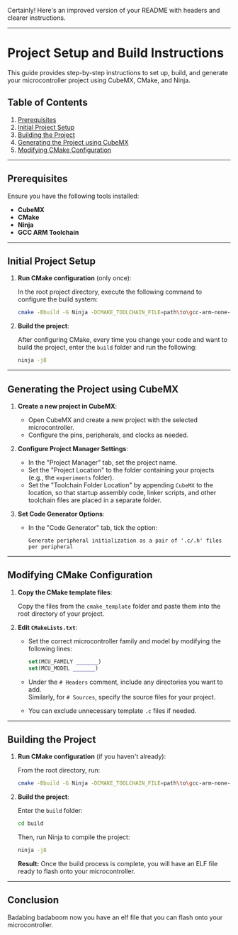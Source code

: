 Certainly! Here's an improved version of your README with headers and clearer instructions.

---

# Project Setup and Build Instructions

This guide provides step-by-step instructions to set up, build, and generate your microcontroller project using CubeMX, CMake, and Ninja.

## Table of Contents

1. [Prerequisites](#prerequisites)
2. [Initial Project Setup](#initial-project-setup)
3. [Building the Project](#building-the-project)
4. [Generating the Project using CubeMX](#generating-the-project-using-cubemx)
5. [Modifying CMake Configuration](#modifying-cmake-configuration)

---

## Prerequisites

Ensure you have the following tools installed:

- **CubeMX**
- **CMake**
- **Ninja**
- **GCC ARM Toolchain**

---

## Initial Project Setup

1. **Run CMake configuration** (only once):

   In the root project directory, execute the following command to configure the build system:

   ```bash
   cmake -Bbuild -G Ninja -DCMAKE_TOOLCHAIN_FILE=path\to\gcc-arm-none-eabi.cmake -DCMAKE_BUILD_TYPE=Debug -DCMAKE_EXPORT_COMPILE_COMMANDS=true
   ```

2. **Build the project**:

   After configuring CMake, every time you change your code and want to build the project, enter the `build` folder and run the following:

   ```bash
   ninja -j8
   ```

---

## Generating the Project using CubeMX

1. **Create a new project in CubeMX**:

   - Open CubeMX and create a new project with the selected microcontroller.
   - Configure the pins, peripherals, and clocks as needed.

2. **Configure Project Manager Settings**:

   - In the "Project Manager" tab, set the project name.
   - Set the "Project Location" to the folder containing your projects (e.g., the `experiments` folder).
   - Set the "Toolchain Folder Location" by appending `CubeMX` to the location, so that startup assembly code, linker scripts, and other toolchain files are placed in a separate folder.

3. **Set Code Generator Options**:

   - In the "Code Generator" tab, tick the option:
   
     ```  
     Generate peripheral initialization as a pair of '.c/.h' files per peripheral
     ```

---

## Modifying CMake Configuration

1. **Copy the CMake template files**:

   Copy the files from the `cmake_template` folder and paste them into the root directory of your project.

2. **Edit `CMakeLists.txt`**:

   - Set the correct microcontroller family and model by modifying the following lines:
   
     ```cmake
     set(MCU_FAMILY _______)
     set(MCU_MODEL _______)
     ```

   - Under the `# Headers` comment, include any directories you want to add.  
     Similarly, for `# Sources`, specify the source files for your project.

   - You can exclude unnecessary template `.c` files if needed.

---

## Building the Project

1. **Run CMake configuration** (if you haven't already):

   From the root directory, run:

   ```bash
   cmake -Bbuild -G Ninja -DCMAKE_TOOLCHAIN_FILE=path\to\gcc-arm-none-eabi.cmake -DCMAKE_BUILD_TYPE=Debug -DCMAKE_EXPORT_COMPILE_COMMANDS=true
   ```

2. **Build the project**:

   Enter the `build` folder:

   ```bash
   cd build
   ```

   Then, run Ninja to compile the project:

   ```bash
   ninja -j8
   ```

   **Result:** Once the build process is complete, you will have an ELF file ready to flash onto your microcontroller.

---

## Conclusion

Badabing badaboom now you have an elf file that you can flash onto your microcontroller.